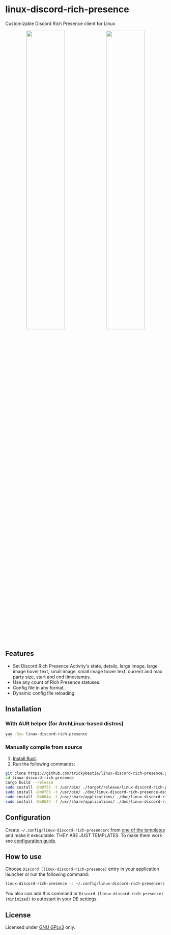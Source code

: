 # linux-discord-rich-presence

Customizable Discord Rich Presence client for Linux

<div align="center">
<img width="49%" src="./doc/images/showcase_1.png" /> <img width="49%" src="./doc/images/showcase_2.png" />
</div>

## Features

* Set Discord Rich Presence Activity's state, details, large image, large image hover text, small image, small image hover text, current and max party size, start and end timestamps.
* Use any count of Rich Presence statuses.
* Config file in any format.
* Dynamic config file reloading.

## Installation

### With AUR helper (for ArchLinux-based distros)

```sh
yay -Syu linux-discord-rich-presence
```

### Manually compile from source

1. [Install Rust](https://rustup.rs/).
2. Run the following commands:

```sh
git clone https://github.com/trickybestia/linux-discord-rich-presence.git
cd linux-discord-rich-presence
cargo build --release
sudo install -Dm0755 -t /usr/bin/ ./target/release/linux-discord-rich-presence
sudo install -Dm0755 -t /usr/bin/ ./doc/linux-discord-rich-presence-desktop-wrapper
sudo install -Dm0644 -t /usr/share/applications/ ./doc/linux-discord-rich-presence.desktop
sudo install -Dm0644 -t /usr/share/applications/ ./doc/linux-discord-rich-presence-minimized.desktop
```

## Configuration

Create `~/.config/linux-discord-rich-presencerc` from [one of the templates](./doc/configs/) and make it executable. THEY ARE JUST TEMPLATES. To make them work see [configuration guide](./doc/configuration.md).

## How to use

Choose `Discord (linux-discord-rich-presence)` entry in your application launcher or run the following command:

```sh
linux-discord-rich-presence -c ~/.config/linux-discord-rich-presencerc
```

You also can add this command or `Discord (linux-discord-rich-presence) (minimized)` to autostart in your DE settings.

## License

Licensed under [GNU GPLv3](COPYING) only.

